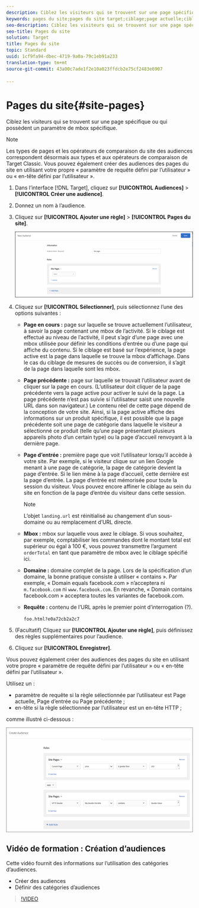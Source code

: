 ```yaml
---
description: Ciblez les visiteurs qui se trouvent sur une page spécifique ou qui possèdent un paramètre de mbox spécifique.
keywords: pages du site;pages du site target;ciblage;page actuelle;cibler la page actuelle;page précédente;cibler la page précédente;page d’entrée;cibler la page d’entrée;mbox;cibler la mbox
seo-description: Ciblez les visiteurs qui se trouvent sur une page spécifique ou qui possèdent un paramètre de mbox spécifique.
seo-title: Pages du site
solution: Target
title: Pages du site
topic: Standard
uuid: 1cf9fa94-dbec-4719-9a0a-79c1eb91a233
translation-type: tm+mt
source-git-commit: 43a00c7ade1f2e10a023ffdcb2e75cf2483e6907

---
```



# Pages du site{#site-pages}

Ciblez les visiteurs qui se trouvent sur une page spécifique ou qui possèdent un paramètre de mbox spécifique.

>[!NOTE]
>
>Les types de pages et les opérateurs de comparaison du site des audiences correspondent désormais aux types et aux opérateurs de comparaison de Target Classic. Vous pouvez également créer des audiences des pages du site en utilisant votre propre « paramètre de requête défini par l’utilisateur » ou « en-tête défini par l’utilisateur ».

1. Dans l’interface [!DNL Target], cliquez sur **[!UICONTROL Audiences]** &gt; **[!UICONTROL Créer une audience]**.
1. Donnez un nom à l’audience.
1. Cliquez sur **[!UICONTROL Ajouter une règle]** &gt; **[!UICONTROL Pages du site]**.

   ![Audience par pages du site](assets/target_site_pages.png)

1. Cliquez sur **[!UICONTROL Sélectionner]**, puis sélectionnez l’une des options suivantes :

   * **Page en cours :** page sur laquelle se trouve actuellement l’utilisateur, à savoir la page contenant une mbox de l’activité. Si le ciblage est effectué au niveau de l’activité, il peut s’agir d’une page avec une mbox utilisée pour définir les conditions d’entrée ou d’une page qui affiche du contenu. Si le ciblage est basé sur l’expérience, la page active est la page dans laquelle se trouve la mbox d’affichage. Dans le cas du ciblage de mesures de succès ou de conversion, il s’agit de la page dans laquelle sont les mbox.
   * **Page précédente :** page sur laquelle se trouvait l’utilisateur avant de cliquer sur la page en cours. (L’utilisateur doit cliquer de la page précédente vers la page active pour activer le suivi de la page. La page précédente n’est pas suivie si l’utilisateur saisit une nouvelle URL dans son navigateur.) Le contenu réel de cette page dépend de la conception de votre site. Ainsi, si la page active affiche des informations sur un produit spécifique, il est possible que la page précédente soit une page de catégorie dans laquelle le visiteur a sélectionné ce produit (telle qu’une page présentant plusieurs appareils photo d’un certain type) ou la page d’accueil renvoyant à la dernière page.
   * **Page d’entrée :** première page que voit l’utilisateur lorsqu’il accède à votre site. Par exemple, si le visiteur clique sur un lien Google menant à une page de catégorie, la page de catégorie devient la page d’entrée. Si le lien mène à la page d’accueil, cette dernière est la page d’entrée. La page d’entrée est mémorisée pour toute la session du visiteur. Vous pouvez encore affiner le ciblage au sein du site en fonction de la page d’entrée du visiteur dans cette session.

      >[!NOTE]
      >
      >L’objet `landing.url` est réinitialisé au changement d’un sous-domaine ou au remplacement d’URL directe.

   * **Mbox :** mbox sur laquelle vous axez le ciblage. Si vous souhaitez, par exemple, comptabiliser les commandes dont le montant total est supérieur ou égal à 100 €, vous pouvez transmettre l’argument `orderTotal` en tant que paramètre de mbox avec le ciblage spécifié ici.
   * **Domaine :** domaine complet de la page. Lors de la spécification d’un domaine, la bonne pratique consiste à utiliser « contains ». Par exemple, « Domain equals facebook.com » n’acceptera ni `m.facebook.com` ni `www.facebook.com`. En revanche, « Domain contains facebook.com » acceptera toutes les variantes de facebook.com.
   * **Requête :** contenu de l’URL après le premier point d’interrogation (?).

      `foo.html?e0a72cb2a2c7`

1. (Facultatif) Cliquez sur **[!UICONTROL Ajouter une règle]**, puis définissez des règles supplémentaires pour l’audience.
1. Cliquez sur **[!UICONTROL Enregistrer]**.

Vous pouvez également créer des audiences des pages du site en utilisant votre propre « paramètre de requête défini par l’utilisateur » ou « en-tête défini par l’utilisateur ».

Utilisez un :

* paramètre de requête si la règle sélectionnée par l’utilisateur est Page actuelle, Page d’entrée ou Page précédente ;
* en-tête si la règle sélectionnée par l’utilisateur est un en-tête HTTP ;

comme illustré ci-dessous :

![](assets/site_pages.png)

## Vidéo de formation : Création d’audiences

Cette vidéo fournit des informations sur l’utilisation des catégories d’audiences.

* Créer des audiences
* Définir des catégories d’audiences

>[!VIDEO](https://video.tv.adobe.com/v/17392?captions=fre_fr)

